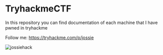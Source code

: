 # TryhackmeCTF
In this repository you can find documentation of each machine that I have pwned in tryhackme

Follow me: https://tryhackme.com/p/jossie


![jossiehack](https://github.com/JossieFernandezSalas/TryhackmeCTF/assets/125423168/4d327e8b-51bf-4798-a25e-609d014e997f)
